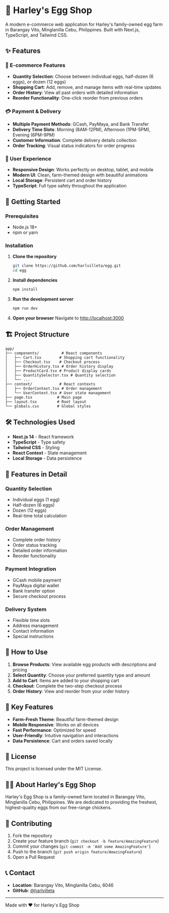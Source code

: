 # 🥚 Harley's Egg Shop

A modern e-commerce web application for Harley's family-owned egg farm in Barangay Vito, Minglanilla Cebu, Philippines. Built with Next.js, TypeScript, and Tailwind CSS.

## ✨ Features

### 🛒 E-commerce Features
- **Quantity Selection**: Choose between individual eggs, half-dozen (6 eggs), or dozen (12 eggs)
- **Shopping Cart**: Add, remove, and manage items with real-time updates
- **Order History**: View all past orders with detailed information
- **Reorder Functionality**: One-click reorder from previous orders

### 💳 Payment & Delivery
- **Multiple Payment Methods**: GCash, PayMaya, and Bank Transfer
- **Delivery Time Slots**: Morning (8AM-12PM), Afternoon (1PM-5PM), Evening (6PM-9PM)
- **Customer Information**: Complete delivery details collection
- **Order Tracking**: Visual status indicators for order progress

### 🎨 User Experience
- **Responsive Design**: Works perfectly on desktop, tablet, and mobile
- **Modern UI**: Clean, farm-themed design with beautiful animations
- **Local Storage**: Persistent cart and order history
- **TypeScript**: Full type safety throughout the application

## 🚀 Getting Started

### Prerequisites
- Node.js 18+ 
- npm or yarn

### Installation

1. **Clone the repository**
   ```bash
   git clone https://github.com/harlvilleta/egg.git
   cd egg
   ```

2. **Install dependencies**
   ```bash
   npm install
   ```

3. **Run the development server**
   ```bash
   npm run dev
   ```

4. **Open your browser**
   Navigate to [http://localhost:3000](http://localhost:3000)

## 🏗️ Project Structure

```
app/
├── components/          # React components
│   ├── Cart.tsx        # Shopping cart functionality
│   ├── Checkout.tsx    # Checkout process
│   ├── OrderHistory.tsx # Order history display
│   ├── ProductCard.tsx # Product display cards
│   ├── QuantitySelector.tsx # Quantity selection
│   └── ...
├── context/            # React contexts
│   ├── OrderContext.tsx # Order management
│   └── UserContext.tsx # User state management
├── page.tsx           # Main page
├── layout.tsx         # Root layout
└── globals.css        # Global styles
```

## 🛠️ Technologies Used

- **Next.js 14** - React framework
- **TypeScript** - Type safety
- **Tailwind CSS** - Styling
- **React Context** - State management
- **Local Storage** - Data persistence

## 📱 Features in Detail

### Quantity Selection
- Individual eggs (1 egg)
- Half-dozen (6 eggs)
- Dozen (12 eggs)
- Real-time total calculation

### Order Management
- Complete order history
- Order status tracking
- Detailed order information
- Reorder functionality

### Payment Integration
- GCash mobile payment
- PayMaya digital wallet
- Bank transfer option
- Secure checkout process

### Delivery System
- Flexible time slots
- Address management
- Contact information
- Special instructions

## 🎯 How to Use

1. **Browse Products**: View available egg products with descriptions and pricing
2. **Select Quantity**: Choose your preferred quantity type and amount
3. **Add to Cart**: Items are added to your shopping cart
4. **Checkout**: Complete the two-step checkout process
5. **Order History**: View and reorder from your order history

## 🌟 Key Features

- **Farm-Fresh Theme**: Beautiful farm-themed design
- **Mobile Responsive**: Works on all devices
- **Fast Performance**: Optimized for speed
- **User-Friendly**: Intuitive navigation and interactions
- **Data Persistence**: Cart and orders saved locally

## 📄 License

This project is licensed under the MIT License.

## 👨‍🌾 About Harley's Egg Shop

Harley's Egg Shop is a family-owned farm located in Barangay Vito, Minglanilla Cebu, Philippines. We are dedicated to providing the freshest, highest-quality eggs from our free-range chickens.

## 🤝 Contributing

1. Fork the repository
2. Create your feature branch (`git checkout -b feature/AmazingFeature`)
3. Commit your changes (`git commit -m 'Add some AmazingFeature'`)
4. Push to the branch (`git push origin feature/AmazingFeature`)
5. Open a Pull Request

## 📞 Contact

- **Location**: Barangay Vito, Minglanilla Cebu, 6046
- **GitHub**: [@harlvilleta](https://github.com/harlvilleta)

---

Made with ❤️ for Harley's Egg Shop
